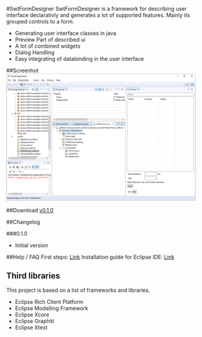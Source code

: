 #SwtFormDesigner
SwtFormDesigner is a framework for describing user interface declarativly and generates a lot of supported features. Mainly its grouped controls to a form. 
* Generating user interface classes in java
* Preview Part of described ui
* A lot of combined widgets
* Dialog Handling
* Easy integrating of databinding in the user interface

##Screenhot
![SwtFormDesigner screenshot](https://github.com/chqu1012/de.dc.swtform.designer/blob/master/readme/images/application-v0.1.1.PNG "SwtFormDesigner")

##Download
[v0.1.0](https://github.com/chqu1012/de.dc.swtform.designer/blob/master/built/downloads/v0.1.0.zip)

##Changelog

###0.1.0
* Initial version

##Help / FAQ
First steps: [Link](https://github.com/chqu1012/de.dc.swtform.designer/wiki)
Installation guide for Eclipse IDE: [Link](https://github.com/chqu1012/de.dc.swtform.designer/wiki/Installation-guide-for-Eclipse-IDE)

## Third libraries
This project is based on a list of frameworks and libraries.
* Eclipse Rich Client Platform
* Eclipse Modelling Framework
* Eclipse Xcore
* Eclipse Graphiti
* Eclipse Xtext
    
